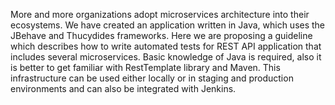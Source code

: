 More and more organizations adopt microservices architecture into their ecosystems.
We have created an application written in Java, which uses the JBehave and Thucydides frameworks. 
Here we are proposing a guideline which describes how to write automated tests for REST API application that includes several microservices.
Basic knowledge of Java is required, also it is better to get familiar with RestTemplate library and Maven.
This infrastructure can be used either locally or in staging and production environments and can also be integrated with Jenkins. 
